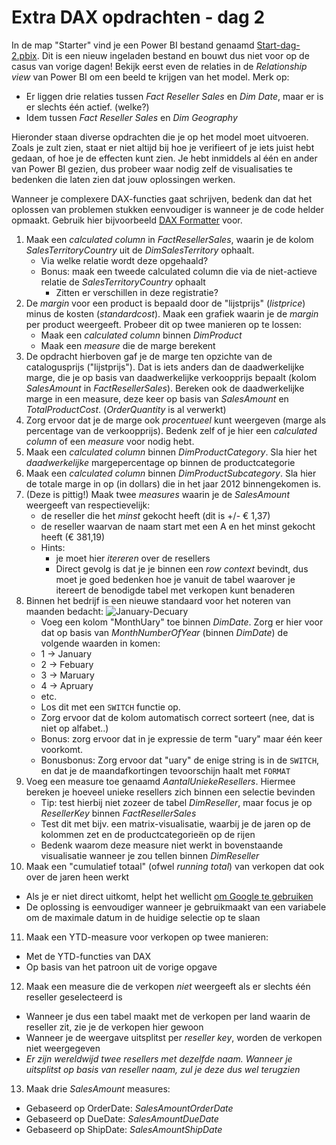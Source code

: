 # Extra DAX opdrachten - dag 2

In de map "Starter" vind je een Power BI bestand genaamd [Start-dag-2.pbix](Starter/Start-dag-2.pbix). Dit is een nieuw ingeladen bestand en bouwt dus niet voor op de casus van vorige dagen! Bekijk eerst even de relaties in de _Relationship view_ van Power BI om een beeld te krijgen van het model. Merk op:

* Er liggen drie relaties tussen *Fact Reseller Sales* en *Dim Date*, maar er is er slechts één actief. (welke?)
* Idem tussen *Fact Reseller Sales* en *Dim Geography*

Hieronder staan diverse opdrachten die je op het model moet uitvoeren. Zoals je zult zien, staat er niet altijd bij hoe je verifieert of je iets juist hebt gedaan, of hoe je de effecten kunt zien. Je hebt inmiddels al één en ander van Power BI gezien, dus probeer waar nodig zelf de visualisaties te bedenken die laten zien dat jouw oplossingen werken.

Wanneer je complexere DAX-functies gaat schrijven, bedenk dan dat het oplossen van problemen stukken eenvoudiger is wanneer je de code helder opmaakt. Gebruik hier bijvoorbeeld [DAX Formatter](https://www.daxformatter.com) voor.

1. Maak een _calculated column_ in *FactResellerSales*, waarin je de kolom *SalesTerritoryCountry* uit de *DimSalesTerritory* ophaalt.
   * Via welke relatie wordt deze opgehaald?
   * Bonus: maak een tweede calculated column die via de niet-actieve relatie de _SalesTerritoryCountry_ ophaalt
      * Zitten er verschillen in deze registratie?
2. De *margin* voor een product is bepaald door de "lijstprijs" (*listprice*) minus de kosten (*standardcost*). Maak een grafiek waarin je de *margin* per product weergeeft. Probeer dit op twee manieren op te lossen:
   * Maak een _calculated column_ binnen _DimProduct_
   * Maak een _measure_ die de marge berekent
3. De opdracht hierboven gaf je de marge ten opzichte van de catalogusprijs ("lijstprijs"). Dat is iets anders dan de daadwerkelijke marge, die je op basis van daadwerkelijke verkoopprijs bepaalt (kolom _SalesAmount_ in _FactResellerSales_). Bereken ook de daadwerkelijke marge in een measure, deze keer op basis van _SalesAmount_ en _TotalProductCost_. (_OrderQuantity_ is al verwerkt)
4. Zorg ervoor dat je de marge ook *procentueel* kunt weergeven (marge als percentage van de verkoopprijs). Bedenk zelf of je hier een _calculated column_ of een _measure_ voor nodig hebt.
5. Maak een _calculated column_ binnen _DimProductCategory_. Sla hier het _daadwerkelijke_ margepercentage op binnen de productcategorie
6. Maak een _calculated column_ binnen _DimProductSubcategory_. Sla hier de totale marge in op (in dollars) die in het jaar 2012 binnengekomen is.
7. (Deze is pittig!) Maak twee _measures_ waarin je de _SalesAmount_ weergeeft van respectievelijk:
   * de reseller die het _minst_ gekocht heeft (dit is +/- € 1,37)
   * de reseller waarvan de naam start met een A en het minst gekocht heeft (€ 381,19)
   * Hints:
      * je moet hier _itereren_ over de resellers
      * Direct gevolg is dat je je binnen een _row context_ bevindt, dus moet je goed bedenken hoe je vanuit de tabel waarover je itereert de benodigde tabel met verkopen kunt benaderen
8. Binnen het bedrijf is een nieuwe standaard voor het noteren van maanden bedacht:
![January-Decuary](https://i.imgur.com/Pk4lgUV.gif)
   * Voeg een kolom "MonthUary" toe binnen _DimDate_. Zorg er hier voor dat op basis van _MonthNumberOfYear_ (binnen _DimDate_) de volgende waarden in komen:
   * 1 -> January
   * 2 -> Febuary
   * 3 -> Maruary
   * 4 -> Apruary
   * etc.
   * Los dit met een `SWITCH` functie op.
   * Zorg ervoor dat de kolom automatisch correct sorteert (nee, dat is niet op alfabet..)
   * Bonus: zorg ervoor dat in je expressie de term "uary" maar één keer voorkomt.
   * Bonusbonus: Zorg ervoor dat "uary" de enige string is in de `SWITCH`, en dat je de maandafkortingen tevoorschijn haalt met `FORMAT`
9. Voeg een measure toe genaamd _AantalUniekeResellers_. Hiermee bereken je hoeveel unieke resellers zich binnen een selectie bevinden
   * Tip: test hierbij niet zozeer de tabel _DimReseller_, maar focus je op _ResellerKey_ binnen _FactResellerSales_
   * Test dit met bijv. een matrix-visualisatie, waarbij je de jaren op de kolommen zet en de productcategorieën op de rijen
   * Bedenk waarom deze measure niet werkt in bovenstaande visualisatie wanneer je zou tellen binnen _DimReseller_
10. Maak een "cumulatief totaal" (ofwel _running total_) van verkopen dat ook over de jaren heen werkt
   * Als je er niet direct uitkomt, helpt het wellicht [om Google te gebruiken](http://lmgtfy.com/?q=dax+cumulative+total)
   * De oplossing is eenvoudiger wanneer je gebruikmaakt van een variabele om de maximale datum in de huidige selectie op te slaan
11. Maak een YTD-measure voor verkopen op twee manieren:
   * Met de YTD-functies van DAX
   * Op basis van het patroon uit de vorige opgave
12. Maak een measure die de verkopen *niet* weergeeft als er slechts één reseller geselecteerd is
   * Wanneer je dus een tabel maakt met de verkopen per land waarin de reseller zit, zie je de verkopen hier gewoon
   * Wanneer je de weergave uitsplitst per _reseller key_, worden de verkopen niet weergegeven
   * *Er zijn wereldwijd twee resellers met dezelfde naam. Wanneer je uitsplitst op basis van reseller naam, zul je deze dus wel terugzien*
13. Maak drie _SalesAmount_ measures:
   * Gebaseerd op OrderDate: _SalesAmountOrderDate_
   * Gebaseerd op DueDate: _SalesAmountDueDate_
   * Gebaseerd op ShipDate: _SalesAmountShipDate_